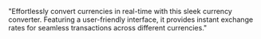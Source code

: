 
"Effortlessly convert currencies in real-time with this sleek currency converter. Featuring a user-friendly interface, it provides instant exchange rates for seamless transactions across different currencies."
